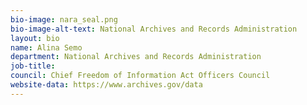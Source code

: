 ```yaml
---
bio-image: nara_seal.png
bio-image-alt-text: National Archives and Records Administration
layout: bio
name: Alina Semo
department: National Archives and Records Administration
job-title: 
council: Chief Freedom of Information Act Officers Council
website-data: https://www.archives.gov/data
---
```

